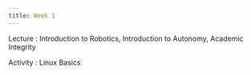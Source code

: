 ```yaml
---
title: Week 1
---
```


Lecture
: Introduction to Robotics, Introduction to Autonomy, Academic Integrity

Activity
: Linux Basics
